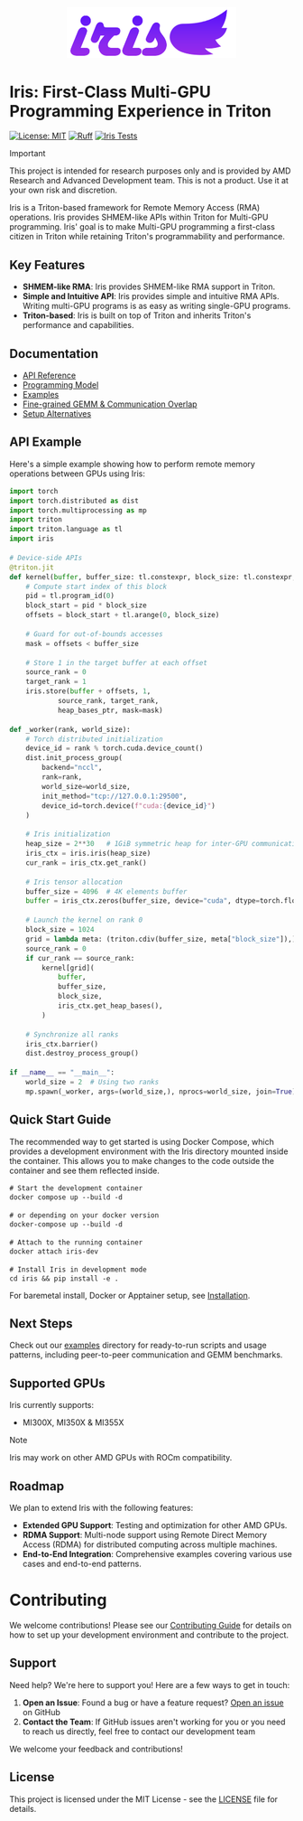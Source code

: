 <!--
SPDX-License-Identifier: MIT
Copyright (c) 2025 Advanced Micro Devices, Inc. All rights reserved.
-->

<p align="center">
  <img src="docs/images/logo.png" width="300px" />
</p>

# Iris: First-Class Multi-GPU Programming Experience in Triton

[![License: MIT](https://img.shields.io/badge/License-MIT-yellow.svg)](https://opensource.org/licenses/MIT) [![Ruff](https://img.shields.io/endpoint?url=https://raw.githubusercontent.com/astral-sh/ruff/main/assets/badge/v2.json)](https://github.com/ROCm/iris/blob/main/.github/workflows/lint.yml) [![Iris Tests](https://github.com/ROCm/iris/actions/workflows/iris-tests-apptainer.yml/badge.svg)](https://github.com/ROCm/iris/actions/workflows/iris-tests-apptainer.yml)

> [!IMPORTANT]
> This project is intended for research purposes only and is provided by AMD Research and Advanced Development team.  This is not a product. Use it at your own risk and discretion.

Iris is a Triton-based framework for Remote Memory Access (RMA) operations. Iris provides SHMEM-like APIs within Triton for Multi-GPU programming. Iris' goal is to make Multi-GPU programming a first-class citizen in Triton while retaining Triton's programmability and performance.

## Key Features

- **SHMEM-like RMA**: Iris provides SHMEM-like RMA support in Triton.
- **Simple and Intuitive API**: Iris provides simple and intuitive RMA APIs. Writing multi-GPU programs is as easy as writing single-GPU programs.
- **Triton-based**: Iris is built on top of Triton and inherits Triton's performance and capabilities.

## Documentation

- [API Reference](https://rocm.github.io/iris/reference/api-reference.html)
- [Programming Model](https://rocm.github.io/iris/conceptual/programming-model.html)
- [Examples](https://rocm.github.io/iris/reference/examples.html)
- [Fine-grained GEMM & Communication Overlap](https://rocm.github.io/iris/conceptual/finegrained-overlap.html)
- [Setup Alternatives](https://rocm.github.io/iris/getting-started/installation.html)

## API Example

Here's a simple example showing how to perform remote memory operations between GPUs using Iris:

```python
import torch
import torch.distributed as dist
import torch.multiprocessing as mp
import triton
import triton.language as tl
import iris

# Device-side APIs
@triton.jit
def kernel(buffer, buffer_size: tl.constexpr, block_size: tl.constexpr, heap_bases_ptr):
    # Compute start index of this block
    pid = tl.program_id(0)
    block_start = pid * block_size
    offsets = block_start + tl.arange(0, block_size)

    # Guard for out-of-bounds accesses
    mask = offsets < buffer_size

    # Store 1 in the target buffer at each offset
    source_rank = 0
    target_rank = 1
    iris.store(buffer + offsets, 1,
            source_rank, target_rank,
            heap_bases_ptr, mask=mask)

def _worker(rank, world_size):
    # Torch distributed initialization
    device_id = rank % torch.cuda.device_count()
    dist.init_process_group(
        backend="nccl",
        rank=rank,
        world_size=world_size,
        init_method="tcp://127.0.0.1:29500",
        device_id=torch.device(f"cuda:{device_id}")
    )

    # Iris initialization
    heap_size = 2**30   # 1GiB symmetric heap for inter-GPU communication
    iris_ctx = iris.iris(heap_size)
    cur_rank = iris_ctx.get_rank()

    # Iris tensor allocation
    buffer_size = 4096  # 4K elements buffer
    buffer = iris_ctx.zeros(buffer_size, device="cuda", dtype=torch.float32)

    # Launch the kernel on rank 0
    block_size = 1024
    grid = lambda meta: (triton.cdiv(buffer_size, meta["block_size"]),)
    source_rank = 0
    if cur_rank == source_rank:
        kernel[grid](
            buffer,
            buffer_size,
            block_size,
            iris_ctx.get_heap_bases(),
        )

    # Synchronize all ranks
    iris_ctx.barrier()
    dist.destroy_process_group()

if __name__ == "__main__":
    world_size = 2  # Using two ranks
    mp.spawn(_worker, args=(world_size,), nprocs=world_size, join=True)
```

## Quick Start Guide

The recommended way to get started is using Docker Compose, which provides a development environment with the Iris directory mounted inside the container. This allows you to make changes to the code outside the container and see them reflected inside.

```shell
# Start the development container
docker compose up --build -d

# or depending on your docker version
docker-compose up --build -d

# Attach to the running container
docker attach iris-dev

# Install Iris in development mode
cd iris && pip install -e .
```

For baremetal install, Docker or Apptainer setup, see [Installation](https://rocm.github.io/iris/getting-started/installation.html).

## Next Steps

Check out our [examples](examples/) directory for ready-to-run scripts and usage patterns, including peer-to-peer communication and GEMM benchmarks.

## Supported GPUs

Iris currently supports:

- MI300X, MI350X & MI355X

> [!NOTE]
> Iris may work on other AMD GPUs with ROCm compatibility.

## Roadmap

We plan to extend Iris with the following features:

- **Extended GPU Support**: Testing and optimization for other AMD GPUs.
- **RDMA Support**: Multi-node support using Remote Direct Memory Access (RDMA) for distributed computing across multiple machines.
- **End-to-End Integration**: Comprehensive examples covering various use cases and end-to-end patterns.

# Contributing

We welcome contributions! Please see our [Contributing Guide](docs/CONTRIBUTING.md) for details on how to set up your development environment and contribute to the project.

## Support

Need help? We're here to support you! Here are a few ways to get in touch:

1. **Open an Issue**: Found a bug or have a feature request? [Open an issue](https://github.com/ROCm/iris/issues/new/choose) on GitHub
2. **Contact the Team**: If GitHub issues aren't working for you or you need to reach us directly, feel free to contact our development team

We welcome your feedback and contributions!

## License

This project is licensed under the MIT License - see the [LICENSE](LICENSE) file for details.
